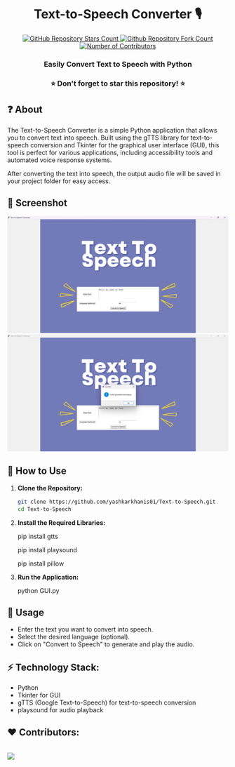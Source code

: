 <h1 align="center">Text-to-Speech Converter 🎙️</h1>
<p align="center">
  <a href="https://github.com/yashkarkhanis01/Text-to-Speech-Using-Python">
   <img alt="GitHub Repository Stars Count" src="https://img.shields.io/github/stars/yashkarkhanis01/Text-to-Speech-Using-Python?style=social" />
  </a>
  <a href="https://github.com/yashkarkhanis01/Text-to-Speech-Using-Python">
  <img alt="Github Repository Fork Count" src="https://img.shields.io/github/forks/yashkarkhanis01/Text-to-Speech-Using-Python?style=social">
  </a>
  <a href="https://github.com/yashkarkhanis01/Text-to-Speech-Using-Python">
   <img alt="Number of Contributors" src="https://img.shields.io/github/contributors/yashkarkhanis01/Text-to-Speech-Using-Python?style=social">
  </a>    
</p>
<h3 align="center">Easily Convert Text to Speech with Python</h3>

<h3 align="center"> ⭐ Don't forget to star this repository! ⭐ </h3>

## ❓ About
The Text-to-Speech Converter is a simple Python application that allows you to convert text into speech. Built using the gTTS library for text-to-speech conversion and Tkinter for the graphical user interface (GUI), this tool is perfect for various applications, including accessibility tools and automated voice response systems.

After converting the text into speech, the output audio file will be saved in your project folder for easy access.

## 📸 Screenshot

![Screenshot 1](https://github.com/yashkarkhanis01/Text-to-Speech-Using-Python/blob/main/Text%20to%20Speech%20Using%20Python/Screenshot/SS1.png)
![Screenshot 2](https://github.com/yashkarkhanis01/Text-to-Speech-Using-Python/blob/main/Text%20to%20Speech%20Using%20Python/Screenshot/SS2.png)

## 🚀 How to Use
1. **Clone the Repository:**
   ```bash
   git clone https://github.com/yashkarkhanis01/Text-to-Speech.git
   cd Text-to-Speech
   
2. **Install the Required Libraries:**

      pip install gtts
   
      pip install playsound
   
      pip install pillow
  
4. **Run the Application:**

      python GUI.py

## 🤔 Usage
- Enter the text you want to convert into speech.
- Select the desired language (optional).
- Click on "Convert to Speech" to generate and play the audio.

## ⚡ Technology Stack:
- Python
- Tkinter for GUI
- gTTS (Google Text-to-Speech) for text-to-speech conversion
- playsound for audio playback

## ❤️ Contributors:
<br>
<a href="https://github.com/yashkarkhanis01/Customer-Support-Chatbot/graphs/contributors">
  <img src="https://contrib.rocks/image?repo=yashkarkhanis01/Customer-Support-Chatbot&&max=817" />
</a>
</br>

